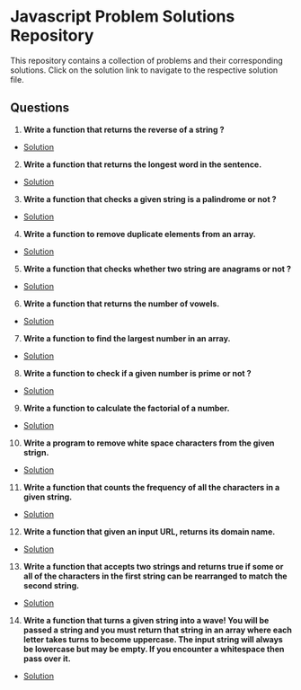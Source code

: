 # Javascript Problem Solutions Repository
 
This repository contains a collection of problems and their corresponding solutions. Click on the solution link to navigate to the respective solution file.

## Questions

1. **Write a function that returns the reverse of a string ?**
- [Solution](./reverseString.js)

2. **Write a function that returns the longest word in the sentence.**
- [Solution](./longestWord.js)

3. **Write a function that checks a given string is a palindrome or not ?**
- [Solution](./palindrome.js)

4. **Write a function to remove duplicate elements from an array.**
- [Solution](./removeDuplicateElement.js)

5. **Write a function that checks whether two string are anagrams or not ?**
- [Solution](./Anagram.js)

6. **Write a function that returns the number of vowels.**
- [Solution](./countVowels.js)

7. **Write a function to find the largest number in an array.**
- [Solution](./largestNumberInArray.js)

8. **Write a function to check if a given number is prime or not ?**
- [Solution](./primeNumber.js)

9. **Write a function to calculate the factorial of a number.**
- [Solution](./factorial.js)

10. **Write a program to remove white space characters from the given strign.**
- [Solution](./removeWhiteSpace.js)

11. **Write a function that counts the frequency of all the characters in a given string.**
- [Solution](./counterStringCharacters.js)

12. **Write a function that given an input URL, returns its domain name.**
- [Solution](./extractDomainFromUrl.js)

13. **Write a function that accepts two strings and returns true if some or all of the characters in the first string can be rearranged to match the second string.**
- [Solution](./scramble.js)

14.  **Write a function that turns a given string into a wave! You will be passed a string and you must return that string in an array where each letter takes turns to become uppercase. The input string will always be lowercase but may be empty. If you encounter a whitespace then pass over it.**
- [Solution](./waveGenrateArray.js)




